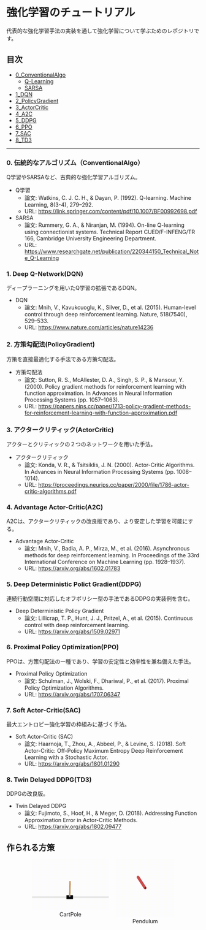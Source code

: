 # 強化学習のチュートリアル
代表的な強化学習手法の実装を通して強化学習について学ぶためのレポジトリです。

## 目次
- [0_ConventionalAlgo](https://github.com/tech-tatsuma/RL_Tutorial/tree/master/0_ConventionalAlgo)
    - [Q-Learning](https://github.com/tech-tatsuma/RL_Tutorial/tree/master/0_ConventionalAlgo/Q-Learning)
    - [SARSA](https://github.com/tech-tatsuma/RL_Tutorial/tree/master/0_ConventionalAlgo/Sarsa)
- [1_DQN](https://github.com/tech-tatsuma/RL_Tutorial/tree/master/1_DQN)
- [2_PolicyGradient](https://github.com/tech-tatsuma/RL_Tutorial/tree/master/2_PolicyGradient)
- [3_ActorCritic](https://github.com/tech-tatsuma/RL_Tutorial/tree/master/3_ActorCritic)
- [4_A2C](https://github.com/tech-tatsuma/RL_Tutorial/tree/master/4_A2C)
- [5_DDPG](https://github.com/tech-tatsuma/RL_Tutorial/tree/master/5_DDPG)
- [6_PPO](https://github.com/tech-tatsuma/RL_Tutorial/tree/master/6_PPO)
- [7_SAC](https://github.com/tech-tatsuma/RL_Tutorial/tree/master/7_SAC)
- [8_TD3](https://github.com/tech-tatsuma/RL_Tutorial/tree/master/8_TD3)

---
### 0. 伝統的なアルゴリズム（ConventionalAlgo）
Q学習やSARSAなど、古典的な強化学習アルゴリズム。
- Q学習
    - 論文: Watkins, C. J. C. H., & Dayan, P. (1992). Q-learning. Machine Learning, 8(3-4), 279–292.
    - URL: https://link.springer.com/content/pdf/10.1007/BF00992698.pdf
- SARSA
    - 論文: Rummery, G. A., & Niranjan, M. (1994). On-line Q-learning using connectionist systems. Technical Report CUED/F-INFENG/TR 166, Cambridge University Engineering Department.
    - URL: https://www.researchgate.net/publication/220344150_Technical_Note_Q-Learning
### 1. Deep Q-Network(DQN)
ディープラーニングを用いたQ学習の拡張であるDQN。
- DQN
    - 論文: Mnih, V., Kavukcuoglu, K., Silver, D., et al. (2015). Human-level control through deep reinforcement learning. Nature, 518(7540), 529–533.
    - URL: https://www.nature.com/articles/nature14236
### 2. 方策勾配法(PolicyGradient)
方策を直接最適化する手法である方策勾配法。
- 方策勾配法
    - 論文: Sutton, R. S., McAllester, D. A., Singh, S. P., & Mansour, Y. (2000). Policy gradient methods for reinforcement learning with function approximation. In Advances in Neural Information Processing Systems (pp. 1057–1063).
    - URL: https://papers.nips.cc/paper/1713-policy-gradient-methods-for-reinforcement-learning-with-function-approximation.pdf
### 3. アクタークリティック(ActorCritic)
アクターとクリティックの２つのネットワークを用いた手法。
- アクタークリティック
    - 論文: Konda, V. R., & Tsitsiklis, J. N. (2000). Actor-Critic Algorithms. In Advances in Neural Information Processing Systems (pp. 1008–1014).
    - URL: https://proceedings.neurips.cc/paper/2000/file/1786-actor-critic-algorithms.pdf
### 4. Advantage Actor-Critic(A2C)
A2Cは、アクタークリティックの改良版であり、より安定した学習を可能にする。
- Advantage Actor-Critic
    - 論文: Mnih, V., Badia, A. P., Mirza, M., et al. (2016). Asynchronous methods for deep reinforcement learning. In Proceedings of the 33rd International Conference on Machine Learning (pp. 1928–1937).
    - URL: https://arxiv.org/abs/1602.01783
### 5. Deep Deterministic Polict Gradient(DDPG)
連続行動空間に対応したオフポリシー型の手法であるDDPGの実装例を含む。
- Deep Deterministic Policy Gradient 
    - 論文: Lillicrap, T. P., Hunt, J. J., Pritzel, A., et al. (2015). Continuous control with deep reinforcement learning.
    - URL: https://arxiv.org/abs/1509.02971
### 6. Proximal Policy Optimization(PPO)
PPOは、方策勾配法の一種であり、学習の安定性と効率性を兼ね備えた手法。
- Proximal Policy Optimization
    - 論文: Schulman, J., Wolski, F., Dhariwal, P., et al. (2017). Proximal Policy Optimization Algorithms.
    - URL: https://arxiv.org/abs/1707.06347
### 7. Soft Actor-Critic(SAC)
最大エントロピー強化学習の枠組みに基づく手法。
- Soft Actor-Critic (SAC)
    - 論文: Haarnoja, T., Zhou, A., Abbeel, P., & Levine, S. (2018). Soft Actor-Critic: Off-Policy Maximum Entropy Deep Reinforcement Learning with a Stochastic Actor.
    - URL: https://arxiv.org/abs/1801.01290
### 8. Twin Delayed DDPG(TD3)
DDPGの改良版。
- Twin Delayed DDPG
    - 論文: Fujimoto, S., Hoof, H., & Meger, D. (2018). Addressing Function Approximation Error in Actor-Critic Methods.
    - URL: https://arxiv.org/abs/1802.09477

## 作られる方策
<div style="display: flex; justify-content: center; gap: 20px;">

  <div style="text-align: center;">
    <img src="assets/cartpole.gif" width="200px" />
    <div>CartPole</div>
  </div>

  <div style="text-align: center;">
    <img src="assets/pendulum.gif" width="150px" />
    <div>Pendulum</div>
  </div>

</div>